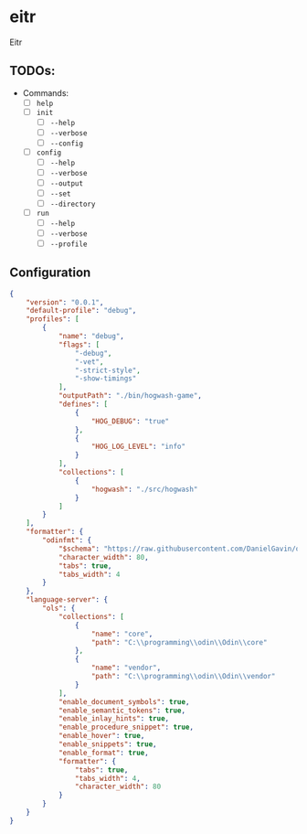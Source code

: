 # eitr
Eitr

## TODOs:
- Commands:
    - [ ] `help`
    - [ ] `init`
        - [ ] `--help`
        - [ ] `--verbose`
        - [ ] `--config`
    - [ ] `config`
        - [ ] `--help`
        - [ ] `--verbose`
        - [ ] `--output`
        - [ ] `--set`
        - [ ] `--directory`
    - [ ] `run`
        - [ ] `--help`
        - [ ] `--verbose`
        - [ ] `--profile`

## Configuration

```json
{
	"version": "0.0.1",
	"default-profile": "debug",
	"profiles": [
		{
			"name": "debug",
			"flags": [
				"-debug",
				"-vet",
				"-strict-style",
				"-show-timings"
			],
			"outputPath": "./bin/hogwash-game",
			"defines": [
				{
					"HOG_DEBUG": "true"
				},
				{
					"HOG_LOG_LEVEL": "info"
				}
			],
			"collections": [
				{
					"hogwash": "./src/hogwash"
				}
			]
		}
	],
	"formatter": {
		"odinfmt": {
			"$schema": "https://raw.githubusercontent.com/DanielGavin/ols/master/misc/odinfmt.schema.json",
			"character_width": 80,
			"tabs": true,
			"tabs_width": 4
		}
	},
	"language-server": {
		"ols": {
			"collections": [
				{
					"name": "core",
					"path": "C:\\programming\\odin\\Odin\\core"
				},
				{
					"name": "vendor",
					"path": "C:\\programming\\odin\\Odin\\vendor"
				}
			],
			"enable_document_symbols": true,
			"enable_semantic_tokens": true,
			"enable_inlay_hints": true,
			"enable_procedure_snippet": true,
			"enable_hover": true,
			"enable_snippets": true,
			"enable_format": true,
			"formatter": {
				"tabs": true,
				"tabs_width": 4,
				"character_width": 80
			}
		}
	}
}
```